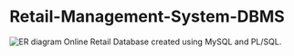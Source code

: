 # Retail-Management-System-DBMS
![ER diagram](https://user-images.githubusercontent.com/52730843/199089762-65b729ba-aefd-4231-91af-5aab8acc45bd.png)
Online Retail Database created using MySQL and PL/SQL.

